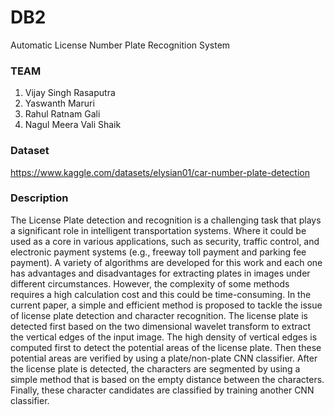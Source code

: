 # DB2
Automatic License Number Plate Recognition System 
### TEAM
1. Vijay Singh Rasaputra
2. Yaswanth Maruri
3. Rahul Ratnam Gali
4. Nagul Meera Vali Shaik
### Dataset
https://www.kaggle.com/datasets/elysian01/car-number-plate-detection
### Description
The License Plate detection and recognition is a challenging task that plays a significant role in intelligent transportation systems. Where it could be used as a core
in various applications, such as security, traffic control, and electronic payment systems (e.g., freeway toll payment and parking fee payment). A variety of algorithms
are developed for this work and each one has advantages and disadvantages for extracting plates in images under different circumstances. However, the complexity of some
methods requires a high calculation cost and this could be time-consuming. In the current paper, a simple and efficient method is proposed to tackle the issue of license
plate detection and character recognition. The license plate is detected first based on the two dimensional wavelet transform to extract the vertical edges of the input
image. The high density of vertical edges is computed first to detect the potential areas of the license plate. Then these potential areas are verified by using a
plate/non-plate CNN classifier. After the license plate is detected, the characters are segmented by using a simple method that is based on the empty distance between
the characters. Finally, these character candidates are classified by training another CNN classifier.
